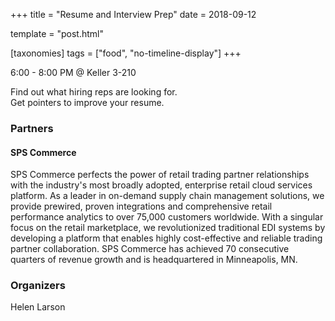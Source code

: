 +++
title = "Resume and Interview Prep"
date = 2018-09-12

template = "post.html"

[taxonomies]
tags = ["food", "no-timeline-display"]
+++

6:00 - 8:00 PM @ Keller 3-210

<!-- more -->

Find out what hiring reps are looking for.  
Get pointers to improve your resume.

### Partners
#### SPS Commerce  
SPS Commerce perfects the power of retail trading partner relationships with the industry's most broadly adopted, enterprise retail cloud services platform. As a leader in on-demand supply chain management solutions, we provide prewired, proven integrations and comprehensive retail performance analytics to over 75,000 customers worldwide. With a singular focus on the retail marketplace, we revolutionized traditional EDI systems by developing a platform that enables highly cost-effective and reliable trading partner collaboration. SPS Commerce has achieved 70 consecutive quarters of revenue growth and is headquartered in Minneapolis, MN.

### Organizers
Helen Larson
 
